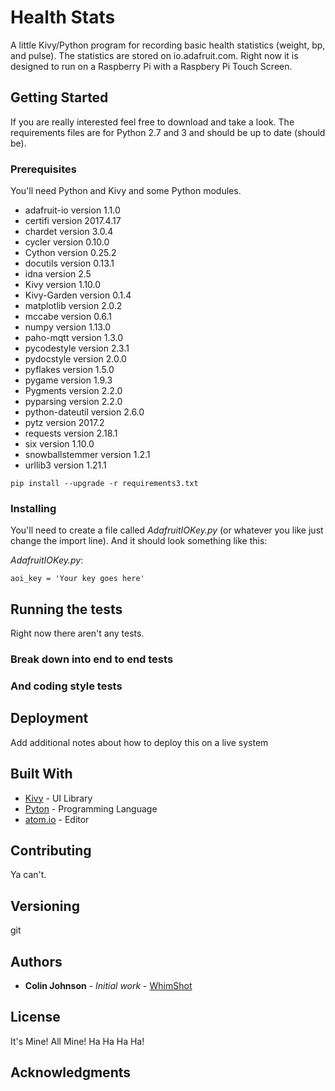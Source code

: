 # Health Stats

A little Kivy/Python program for recording basic health statistics (weight, bp, and pulse). The statistics are stored on io.adafruit.com. Right now it is designed to run on a Raspberry Pi with a Raspbery Pi Touch Screen.

## Getting Started

If you are really interested feel free to download and take a look. The requirements files are for Python 2.7 and 3 and should be up to date (should be).

### Prerequisites

You'll need Python and Kivy and some Python modules.

*   adafruit-io version 1.1.0
*   certifi version 2017.4.17
*   chardet version 3.0.4
*   cycler version 0.10.0
*   Cython version 0.25.2
*   docutils version 0.13.1
*   idna version 2.5
*   Kivy version 1.10.0
*   Kivy-Garden version 0.1.4
*   matplotlib version 2.0.2
*   mccabe version 0.6.1
*   numpy version 1.13.0
*   paho-mqtt version 1.3.0
*   pycodestyle version 2.3.1
*   pydocstyle version 2.0.0
*   pyflakes version 1.5.0
*   pygame version 1.9.3
*   Pygments version 2.2.0
*   pyparsing version 2.2.0
*   python-dateutil version 2.6.0
*   pytz version 2017.2
*   requests version 2.18.1
*   six version 1.10.0
*   snowballstemmer version 1.2.1
*   urllib3 version 1.21.1

```
pip install --upgrade -r requirements3.txt
```

### Installing

You'll need to create a file called *AdafruitIOKey.py* (or whatever you like just change the import line). And it should look something like this:

*AdafruitIOKey.py*:

```
aoi_key = 'Your key goes here'
```

## Running the tests

Right now there aren't any tests.

### Break down into end to end tests

### And coding style tests

## Deployment

Add additional notes about how to deploy this on a live system

## Built With

*   [Kivy](https://kivy.org/) - UI Library
*   [Pyton](https://www.python.org/) - Programming Language
*   [atom.io](https://atom.io/) - Editor

## Contributing

Ya can't.

## Versioning

git

## Authors

*   **Colin Johnson** - *Initial work* - [WhimShot](https://github.com/WhimShot)

## License

It's Mine! All Mine! Ha Ha Ha Ha!

## Acknowledgments
